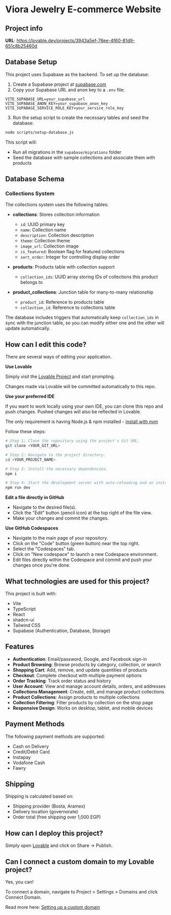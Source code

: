 # Viora Jewelry E-commerce Website

## Project info

**URL**: https://lovable.dev/projects/3943a5ef-76ee-4f60-81d9-651c8b25460d

## Database Setup

This project uses Supabase as the backend. To set up the database:

1. Create a Supabase project at [supabase.com](https://supabase.com)
2. Copy your Supabase URL and anon key to a `.env` file:

```
VITE_SUPABASE_URL=your_supabase_url
VITE_SUPABASE_ANON_KEY=your_supabase_anon_key
VITE_SUPABASE_SERVICE_ROLE_KEY=your_service_role_key
```

3. Run the setup script to create the necessary tables and seed the database:

```sh
node scripts/setup-database.js
```

This script will:
- Run all migrations in the `supabase/migrations` folder
- Seed the database with sample collections and associate them with products

## Database Schema

### Collections System

The collections system uses the following tables:

- **collections**: Stores collection information
  - `id`: UUID primary key
  - `name`: Collection name
  - `description`: Collection description
  - `theme`: Collection theme
  - `image_url`: Collection image
  - `is_featured`: Boolean flag for featured collections
  - `sort_order`: Integer for controlling display order

- **products**: Products table with collection support
  - `collection_ids`: UUID array storing IDs of collections this product belongs to

- **product_collections**: Junction table for many-to-many relationship
  - `product_id`: Reference to products table
  - `collection_id`: Reference to collections table

The database includes triggers that automatically keep `collection_ids` in sync with the junction table, so you can modify either one and the other will update automatically.

## How can I edit this code?

There are several ways of editing your application.

**Use Lovable**

Simply visit the [Lovable Project](https://lovable.dev/projects/3943a5ef-76ee-4f60-81d9-651c8b25460d) and start prompting.

Changes made via Lovable will be committed automatically to this repo.

**Use your preferred IDE**

If you want to work locally using your own IDE, you can clone this repo and push changes. Pushed changes will also be reflected in Lovable.

The only requirement is having Node.js & npm installed - [install with nvm](https://github.com/nvm-sh/nvm#installing-and-updating)

Follow these steps:

```sh
# Step 1: Clone the repository using the project's Git URL.
git clone <YOUR_GIT_URL>

# Step 2: Navigate to the project directory.
cd <YOUR_PROJECT_NAME>

# Step 3: Install the necessary dependencies.
npm i

# Step 4: Start the development server with auto-reloading and an instant preview.
npm run dev
```

**Edit a file directly in GitHub**

- Navigate to the desired file(s).
- Click the "Edit" button (pencil icon) at the top right of the file view.
- Make your changes and commit the changes.

**Use GitHub Codespaces**

- Navigate to the main page of your repository.
- Click on the "Code" button (green button) near the top right.
- Select the "Codespaces" tab.
- Click on "New codespace" to launch a new Codespace environment.
- Edit files directly within the Codespace and commit and push your changes once you're done.

## What technologies are used for this project?

This project is built with:

- Vite
- TypeScript
- React
- shadcn-ui
- Tailwind CSS
- Supabase (Authentication, Database, Storage)

## Features

- **Authentication**: Email/password, Google, and Facebook sign-in
- **Product Browsing**: Browse products by category, collection, or search
- **Shopping Cart**: Add, remove, and update quantities of products
- **Checkout**: Complete checkout with multiple payment options
- **Order Tracking**: Track order status and history
- **User Account**: View and manage account details, orders, and addresses
- **Collections Management**: Create, edit, and manage product collections
- **Product Collections**: Assign products to multiple collections
- **Collection Filtering**: Filter products by collection on the shop page
- **Responsive Design**: Works on desktop, tablet, and mobile devices

## Payment Methods

The following payment methods are supported:

- Cash on Delivery
- Credit/Debit Card
- Instapay
- Vodafone Cash
- Fawry

## Shipping

Shipping is calculated based on:

- Shipping provider (Bosta, Aramex)
- Delivery location (governorate)
- Order total (free shipping over 1,000 EGP)

## How can I deploy this project?

Simply open [Lovable](https://lovable.dev/projects/3943a5ef-76ee-4f60-81d9-651c8b25460d) and click on Share -> Publish.

## Can I connect a custom domain to my Lovable project?

Yes, you can!

To connect a domain, navigate to Project > Settings > Domains and click Connect Domain.

Read more here: [Setting up a custom domain](https://docs.lovable.dev/tips-tricks/custom-domain#step-by-step-guide)
